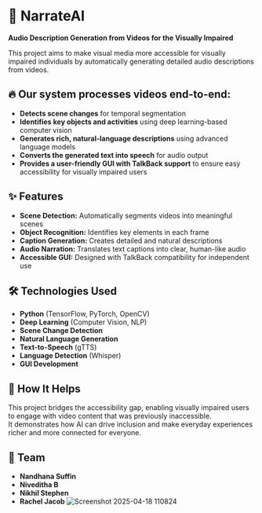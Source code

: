 # 🎥 NarrateAI

**Audio Description Generation from Videos for the Visually Impaired**

This project aims to make visual media more accessible for visually impaired individuals by automatically generating detailed audio descriptions from videos.


## 🔥 Our system processes videos end-to-end:
- **Detects scene changes** for temporal segmentation
- **Identifies key objects and activities** using deep learning-based computer vision
- **Generates rich, natural-language descriptions** using advanced language models
- **Converts the generated text into speech** for audio output
- **Provides a user-friendly GUI with TalkBack support** to ensure easy accessibility for visually impaired users


## ✨ Features
- **Scene Detection:** Automatically segments videos into meaningful scenes
- **Object Recognition:** Identifies key elements in each frame
- **Caption Generation:** Creates detailed and natural descriptions
- **Audio Narration:** Translates text captions into clear, human-like audio
- **Accessible GUI:** Designed with TalkBack compatibility for independent use


## 🛠️ Technologies Used
- **Python** (TensorFlow, PyTorch, OpenCV)
- **Deep Learning** (Computer Vision, NLP)
- **Scene Change Detection**
- **Natural Language Generation**
- **Text-to-Speech** (gTTS)
- **Language Detection** (Whisper)
- **GUI Development**


## 📜 How It Helps
This project bridges the accessibility gap, enabling visually impaired users to engage with video content that was previously inaccessible.  
It demonstrates how AI can drive inclusion and make everyday experiences richer and more connected for everyone.


## 🚀 Team
- **Nandhana Suffin**
- **Niveditha B**
- **Nikhil Stephen**
- **Rachel Jacob**
![Screenshot 2025-04-18 110824](https://github.com/user-attachments/assets/5de9b636-7ee1-4169-a64f-12b288de8935)


